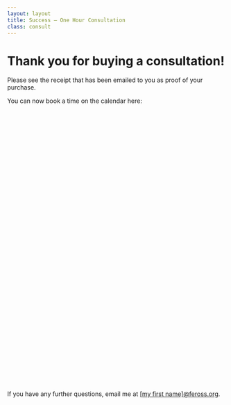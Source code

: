 ```yaml
---
layout: layout
title: Success – One Hour Consultation
class: consult
---
```


# Thank you for buying a consultation!

Please see the receipt that has been emailed to you as proof of your purchase.

You can now book a time on the calendar here:

<!-- Calendly inline widget begin -->
<div class="calendly-inline-widget" data-url="https://calendly.com/ferossity/consult?hide_event_type_details=1" style="min-width:320px;height:630px;"></div>
<script type="text/javascript" src="https://assets.calendly.com/assets/external/widget.js"></script>
<!-- Calendly inline widget end -->

If you have any further questions, email me at <a href="mailto:">[my first name]@feross.org</a>.

